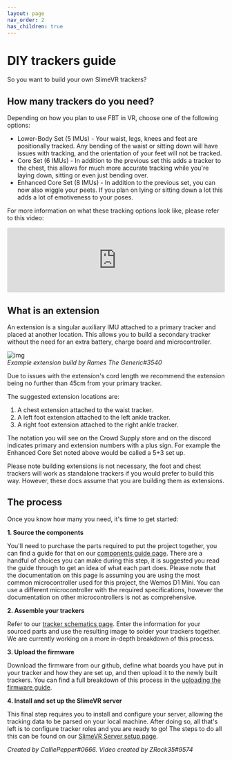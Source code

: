 ```yaml
---
layout: page
nav_order: 2
has_children: true
---
```


# DIY trackers guide

So you want to build your own SlimeVR trackers?

## How many trackers do you need?

Depending on how you plan to use FBT in VR, choose one of the following options:

* Lower-Body Set (5 IMUs) - Your waist, legs, knees and feet are positionally tracked. Any bending of the waist or sitting down will have issues with tracking, and the orientation of your feet will not be tracked.
* Core Set (6 IMUs) - In addition to the previous set this adds a tracker to the chest, this allows for much more accurate tracking while you're laying down, sitting or even just bending over.
* Enhanced Core Set (8 IMUs) - In addition to the previous set, you can now also wiggle your peets. If you plan on lying or sitting down a lot this adds a lot of emotiveness to your poses.

For more information on what these tracking options look like, please refer to this video:

<div class="video-container">
<iframe width="100%" height="auto" src="https://www.youtube.com/embed/Nl_6eQV32ys" title="YouTube video player" frameborder="0" allow="accelerometer; autoplay; clipboard-write; encrypted-media; gyroscope; picture-in-picture" allowfullscreen></iframe>
</div>

## What is an extension

An extension is a singular auxiliary IMU attached to a primary tracker and placed at another location. This allows you to build a secondary tracker without the need for an extra battery, charge board and microcontroller. 

![img](https://i.imgur.com/OxED2eX.png)<br>
*Example extension build by Rames The Generic#3540*

Due to issues with the extension's cord length we recommend the extension being no further than 45cm from your primary tracker. 

The suggested extension locations are:

1. A chest extension attached to the waist tracker.
1. A left foot extension attached to the left ankle tracker.
1. A right foot extension attached to the right ankle tracker.

The notation you will see on the Crowd Supply store and on the discord indicates primary and extension numbers with a plus sign. For example the Enhanced Core Set noted above would be called a 5+3 set up.

Please note building extensions is not necessary, the foot and chest trackers will work as standalone trackers if you would prefer to build this way. However, these docs assume that you are building them as extensions.

## The process

Once you know how many you need, it's time to get started:

**1. Source the components**

You'll need to purchase the parts required to put the project together, you can find a guide for that on our [components guide page](components-guide.md). There are a handful of choices you can make during this step, it is suggested you read the guide through to get an idea of what each part does. Please note that the documentation on this page is assuming you are using the most common microcontroller used for this project, the Wemos D1 Mini. You can use a different microcontroller with the required specifications, however the documentation on other microcontrollers is not as comprehensive.

**2. Assemble your trackers**

Refer to our [tracker schematics page](tracker-schematics.md). Enter the information for your sourced parts and use the resulting image to solder your trackers together. We are currently working on a more in-depth breakdown of this process.

**3. Upload the firmware**

Download the firmware from our github, define what boards you have put in your tracker and how they are set up, and then upload it to the newly built trackers. You can find a full breakdown of this process in the [uploading the firmware guide](upload-firmware-guide.md).

**4. Install and set up the SlimeVR server**

This final step requires you to install and configure your server, allowing the tracking data to be parsed on your local machine. After doing so, all that's left is to configure tracker roles and you are ready to go! The steps to do all this can be found on our [SlimeVR Server setup page](slimevr-setup.md).

*Created by CalliePepper#0666. Video created by ZRock35#9574*